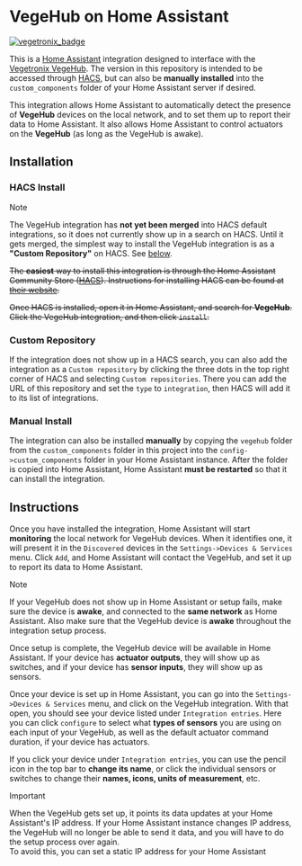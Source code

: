# VegeHub on Home Assistant

[![vegetronix_badge](https://img.shields.io/badge/VEGETRONIX-VEGEHUB-green)](https://www.vegetronix.com/Products/VG-HUB-RELAY/)

This is a [Home Assistant](https://www.home-assistant.io/) integration designed to interface with the [Vegetronix VegeHub](https://www.vegetronix.com/Products/VG-HUB-RELAY/). The version in this repository is intended to be accessed through [HACS](https://hacs.xyz/), but can also be **manually installed** into the `custom_components` folder of your Home Assistant server if desired.

This integration allows Home Assistant to automatically detect the presence of **VegeHub** devices on the local network, and to set them up to report their data to Home Assistant. It also allows Home Assistant to control actuators on the **VegeHub** (as long as the VegeHub is awake).

## Installation

### HACS Install

> [!NOTE]  
> The VegeHub integration has **not yet been merged** into HACS default integrations, so it does not currently show up in a search on HACS. Until it gets merged, the simplest way to install the VegeHub integration is as a **"Custom Repository"** on HACS. See [below](#custom-repository).

~~The **easiest** way to install this integration is through the Home Assistant Community Store ([HACS](https://hacs.xyz/)). Instructions for installing HACS can be found at [their website](https://hacs.xyz/docs/use/).~~

~~Once HACS is installed, open it in Home Assistant, and search for **VegeHub**. Click the VegeHub integration, and then click `install`.~~

### Custom Repository

If the integration does not show up in a HACS search, you can also add the integration as a `Custom repository` by clicking the three dots in the top right corner of HACS and selecting `Custom repositories`. There you can add the URL of this repository and set the `type` to `integration`, then HACS will add it to its list of integrations.

### Manual Install

The integration can also be installed **manually** by copying the `vegehub` folder from the `custom_components` folder in this project into the `config->custom_components` folder in your Home Assistant instance. After the folder is copied into Home Assistant, Home Assistant **must be restarted** so that it can install the integration.

## Instructions

Once you have installed the integration, Home Assistant will start **monitoring** the local network for VegeHub devices. When it identifies one, it will present it in the `Discovered` devices in the `Settings->Devices & Services` menu. Click `Add`, and Home Assistant will contact the VegeHub, and set it up to report its data to Home Assistant.

> [!NOTE]  
> If your VegeHub does not show up in Home Assistant or setup fails, make sure the device is **awake**, and connected to the **same network** as Home Assistant. Also make sure that the VegeHub device is **awake** throughout the integration setup process.

Once setup is complete, the VegeHub device will be available in Home Assistant. If your device has **actuator outputs**, they will show up as switches, and if your device has **sensor inputs**, they will show up as sensors.

Once your device is set up in Home Assistant, you can go into the `Settings->Devices & Services` menu, and click on the VegeHub integration. With that open, you should see your device listed under `Integration entries`. Here you can click `configure` to select what **types of sensors** you are using on each input of your VegeHub, as well as the default actuator command duration, if your device has actuators.

If you click your device under `Integration entries`, you can use the pencil icon in the top bar to **change its name**, or click the individual sensors or switches to change their **names, icons, units of measurement**, etc.

> [!IMPORTANT]  
> When the VegeHub gets set up, it points its data updates at your Home Assistant's IP address. If your Home Assistant instance changes IP address, the VegeHub will no longer be able to send it data, and you will have to do the setup process over again.  
> To avoid this, you can set a static IP address for your Home Assistant
